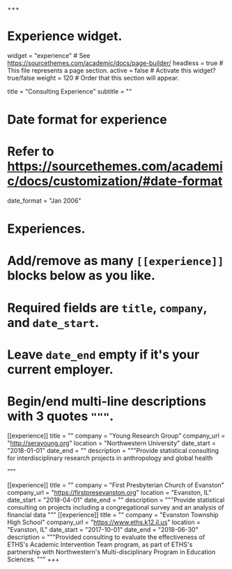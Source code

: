 +++
# Experience widget.
widget = "experience"  # See https://sourcethemes.com/academic/docs/page-builder/
headless = true  # This file represents a page section.
active = false  # Activate this widget? true/false
weight = 120  # Order that this section will appear.

title = "Consulting Experience"
subtitle = ""

# Date format for experience
#   Refer to https://sourcethemes.com/academic/docs/customization/#date-format
date_format = "Jan 2006"

# Experiences.
#   Add/remove as many `[[experience]]` blocks below as you like.
#   Required fields are `title`, `company`, and `date_start`.
#   Leave `date_end` empty if it's your current employer.
#   Begin/end multi-line descriptions with 3 quotes `"""`.
[[experience]]
  title = ""
  company = "Young Research Group"
  company_url = "http://serayoung.org"
  location = "Northwestern University"
  date_start = "2018-01-01"
  date_end = ""
  description = """Provide statistical consulting for interdisciplinary research projects 
in anthropology and global health 

"""

[[experience]]
  title = ""
  company = "First Presbyterian Church of Evanston"
  company_url = "https://firstpresevanston.org"
  location = "Evanston, IL"
  date_start = "2018-04-01"
  date_end = ""
  description = """Provide statistical consulting on projects including a congregational survey and an analysis of financial data
"""
[[experience]]
  title = ""
  company = "Evanston Township High School"
  company_url = "https://www.eths.k12.il.us"
  location = "Evanston, IL"
  date_start = "2017-10-01"
  date_end = "2018-06-30"
  description = """Provided consulting to evaluate the effectiveness of ETHS's Academic Intervention Team program, as part of ETHS's partnership with Northwestern's Multi-disciplinary Program in Education Sciences.
"""
+++
